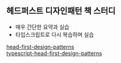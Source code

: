 ## 헤드퍼스트 디자인패턴 책 스터디

- 매우 간단한 요약과 실습
- 타입스크립트로 다시 복습하며 실습

[head-first-design-patterns](https://github.com/isntkyu/head-first-design-patterns)  
[typescript-head-first-design-patterns](https://github.com/isntkyu/typescript-head-first-design-patterns)
